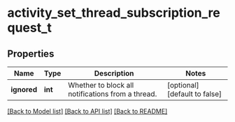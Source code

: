 # activity_set_thread_subscription_request_t

## Properties
Name | Type | Description | Notes
------------ | ------------- | ------------- | -------------
**ignored** | **int** | Whether to block all notifications from a thread. | [optional] [default to false]

[[Back to Model list]](../README.md#documentation-for-models) [[Back to API list]](../README.md#documentation-for-api-endpoints) [[Back to README]](../README.md)


